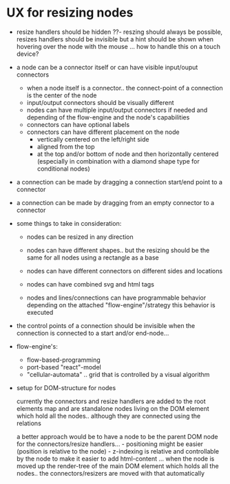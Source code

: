 # UX for resizing nodes

- resize handlers should be hidden
??- reszing should always be possible, resizes handlers should be invisible but a hint should
  be shown when hovering over the node with the mouse
  ... how to handle this on a touch device?


- a node can be a connector itself or can have visible input/ouput connectors
  - when a node itself is a connector.. the connect-point of a connection is the center of the node
  - input/output connectors should be visually different
  - nodes can have multiple input/output connectors if needed and depending of the flow-engine and the node's capabilities
  - connectors can have optional labels
  - connectors can have different placement on the node
    - vertically centered on the left/right side
    - aligned from the top
    - at the top and/or bottom of node and then horizontally centered (especially in combination with a diamond shape type for conditional nodes)

 - a connection can be made by dragging a connection start/end point to a connector
 - a connection can be made by dragging from an empty connector to a connector

- some things to take in consideration:

	- nodes can be resized in any direction
	- nodes can have different shapes.. but the resizing should be the same for all nodes
      using a rectangle as a base
	- nodes can have different connectors on different sides and locations
  
	- nodes can have combined svg and html tags


	- nodes and lines/connections can have programmable behavior
		depending on the attached "flow-engine"/strategy this behavior is executed


- the control points of a connection should be invisible when the connection is connected to a start and/or end-node...



- flow-engine's:
  - flow-based-programming
  - port-based "react"-model
  - "cellular-automata" .. grid that is controlled by a visual algorithm




- setup for DOM-structure for nodes

	currently the connectors and resize handlers are added to the root elements map and are standalone nodes living on the DOM element which hold all the nodes.. although they are connected using the relations

	a better approach would be to have a node to be the parent DOM node for the connectors/resize handlers...
		- positioning might be easier (position is relative to the node)
		- z-indexing is relative and controllable by the node to make it easier to add html-content
			... when the node is moved up the render-tree of the main DOM element which holds all the nodes.. the connectors/resizers are moved with that automatically